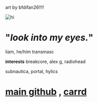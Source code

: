 art by bfdifan26!!!!

![hi](https://media.discordapp.net/attachments/952714691610804224/1240437206351609997/yayyy.png?ex=66468eac&is=66453d2c&hm=35d235400b93da9d324a6ab0d31e93386eae4245e7a82d8407740e6ba10abd96&=&format=webp&quality=lossless&width=500&height=367)

# "*look into my eyes.*"

liam, he/him transmasc

**interests**
breakcore, alex g, radiohead

subnautica, portal, hylics

# [main github](https://github.com/petscop) , [carrd](https://rooknomie.carrd.co/)
